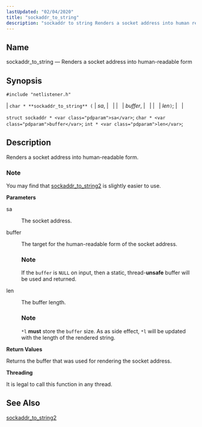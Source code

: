 ```yaml
---
lastUpdated: "02/04/2020"
title: "sockaddr_to_string"
description: "sockaddr to string Renders a socket address into human readable form char sockaddr to string sa buffer len struct sockaddr sa char buffer int len Renders a socket address into human readable form You may find that sockaddr to string 2 is slightly easier to use sa The socket address..."
---
```


<a name="apis.sockaddr_to_string"></a> 
## Name

sockaddr_to_string — Renders a socket address into human-readable form

## Synopsis

`#include "netlistener.h"`

| `char * **sockaddr_to_string** (` | <var class="pdparam">sa</var>, |   |
|   | <var class="pdparam">buffer</var>, |   |
|   | <var class="pdparam">len</var>`)`; |   |

`struct sockaddr * <var class="pdparam">sa</var>`;
`char * <var class="pdparam">buffer</var>`;
`int * <var class="pdparam">len</var>`;<a name="idp62160160"></a> 
## Description

Renders a socket address into human-readable form.

### Note

You may find that [sockaddr_to_string2](/momentum/3/3-api/apis-sockaddr-to-string-2) is slightly easier to use.

**<a name="idp62162912"></a> Parameters**

<dl class="variablelist">

<dt>sa</dt>

<dd>

The socket address.

</dd>

<dt>buffer</dt>

<dd>

The target for the human-readable form of the socket address.

### Note

If the `buffer` is `NULL` on input, then a static, thread-**unsafe** buffer will be used and returned.

</dd>

<dt>len</dt>

<dd>

The buffer length.

### Note

`*l` **must** store the `buffer` size. As as side effect, `*l` will be updated with the length of the rendered string.

</dd>

</dl>

**<a name="idp62175024"></a> Return Values**

Returns the buffer that was used for rendering the socket address.

**<a name="idp62175984"></a> Threading**

It is legal to call this function in any thread.

<a name="idp62177088"></a> 
## See Also

[sockaddr_to_string2](/momentum/3/3-api/apis-sockaddr-to-string-2)